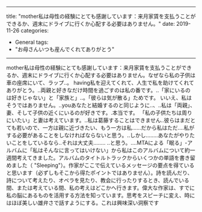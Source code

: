 
---
title: "mother私は母性の経験にとても感謝しています：来月家賃を支払うことができるか、週末にドライブに行くか心配する必要はありません。"
date: 2019-11-26
categories:
- General
tags:
- "お母さんいつも産んでくれてありがとう"
---

mother私は母性の経験にとても感謝しています：来月家賃を支払うことができるか、週末にドライブに行くか心配する必要はありません。なぜなら私の子供は車の座席にいて、ラップ‥。 having私を迎えてくれて、人生で私を助けてくれてありがとう。‥両親と好きなだけ時間を過ごすのは私の番です。‥‪「家にいるのは好きじゃない」と「家族と」‥。「彼らは気が散る」ためです。 ‪いいえ、私はそうではありません。‥youあなたと結婚するのと同じように‥、‥私は「両親」、妻、そして子供の近くにいるのが好きです。.本当です。 「私の子供たちは周りにいたい」と妻は考えています。‥‪私は葛藤することはできません‥彼らはまだとても若いので、一方は親に近づきたい、もう一方は私‥‥‥‪だから私はただ‥‥私がする必要があることをしなければならないと思う。‥‪しかし‥‥‥‥あなたがやりたいことをしているなら‥それは大丈夫‥‥‥‥ ‥と思う。‥‥MTAによる「眠る」-アルバムに「私はそんなに言ってはいけない」から私はこのアルバムについて約一週間考えてきました。アルバムのタイトルトラックからいくつかの単語を書き留めました（ &quot;Sleeping&quot;）。作家がここで伝えているメッセージの要点を得ていると思います（必ずしもそこから得たポイントではありません）。詩を読んだり、詩について考えたり、オペラを見たり、教会に行ったりするとき、読んでいる間、または考えている間、私の考えはどこかへ行きます。偉大な作家は、すでに私の脳にあるものを活用する方法を知っています。思考をスピーチに変え、時にはほぼ美しい雄弁さで話すようにする。これは興味深い洞察です
